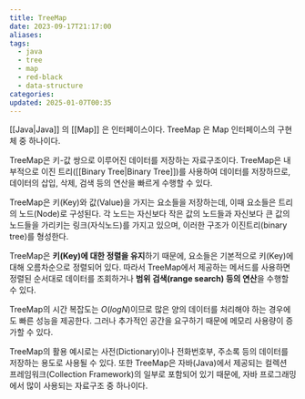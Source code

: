 ```yaml
---
title: TreeMap
date: 2023-09-17T21:17:00
aliases: 
tags:
  - java
  - tree
  - map
  - red-black
  - data-structure
categories: 
updated: 2025-01-07T00:35
---
```

[[Java|Java]] 의 [[Map]] 은 인터페이스이다. TreeMap 은 Map 인터페이스의 구현체 중 하나이다.

TreeMap은 키-값 쌍으로 이루어진 데이터를 저장하는 자료구조이다. TreeMap은 내부적으로 이진 트리([[Binary Tree|Binary Tree]])를 사용하여 데이터를 저장하므로, 데이터의 삽입, 삭제, 검색 등의 연산을 빠르게 수행할 수 있다.

TreeMap은 키(Key)와 값(Value)을 가지는 요소들을 저장하는데, 이때 요소들은 트리의 노드(Node)로 구성된다. 각 노드는 자신보다 작은 값의 노드들과 자신보다 큰 값의 노드들을 가리키는 링크(자식노드)를 가지고 있으며, 이러한 구조가 이진트리(binary tree)를 형성한다.

TreeMap은 **키(Key)에 대한 정렬을 유지**하기 때문에, 요소들은 기본적으로 키(Key)에 대해 오름차순으로 정렬되어 있다. 따라서 TreeMap에서 제공하는 메서드를 사용하면 정렬된 순서대로 데이터를 조회하거나 **범위 검색(range search) 등의 연산**을 수행할 수 있다.

TreeMap의 시간 복잡도는 $O(logN)$이므로 많은 양의 데이터를 처리해야 하는 경우에도 빠른 성능을 제공한다. 그러나 추가적인 공간을 요구하기 때문에 메모리 사용량이 증가할 수 있다.

TreeMap의 활용 예시로는 사전(Dictionary)이나 전화번호부, 주소록 등의 데이터를 저장하는 용도로 사용될 수 있다. 또한 TreeMap은 자바(Java)에서 제공되는 컬렉션 프레임워크(Collection Framework)의 일부로 포함되어 있기 때문에, 자바 프로그래밍에서 많이 사용되는 자료구조 중 하나이다.
